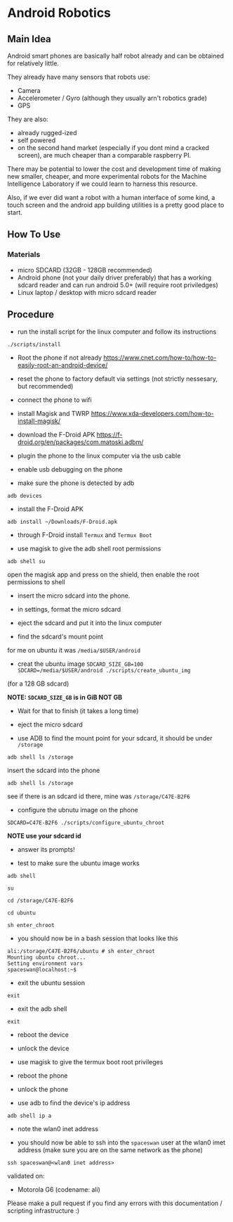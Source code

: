 # Android Robotics

## Main Idea

Android smart phones are basically half robot already and can be obtained for relatively little.

They already have many sensors that robots use:

* Camera
* Accelerometer / Gyro (although they usually arn't robotics grade)
* GPS

They are also:
* already rugged-ized
* self powered
* on the second hand market (especially if you dont mind a cracked screen), are much cheaper than a comparable raspberry PI.

There may be potential to lower the cost and development time of making new smaller, cheaper, and more experimental robots for the Machine Intelligence Laboratory if we could learn to harness this resource.

Also, if we ever did want a robot with a human interface of some kind, a touch screen and the android app building utilities is a pretty good place to start.

## How To Use

### Materials
* micro SDCARD (32GB - 128GB recommended)
* Android phone (not your daily driver preferably) that has a working sdcard reader and can run android 5.0+ (will require root priviledges)
* Linux laptop / desktop with micro sdcard reader

## Procedure

* run the install script for the linux computer and follow its instructions

`./scripts/install`

* Root the phone if not already https://www.cnet.com/how-to/how-to-easily-root-an-android-device/

* reset the phone to factory default via settings (not strictly nessesary, but recommended)

* connect the phone to wifi

* install Magisk and TWRP https://www.xda-developers.com/how-to-install-magisk/

* download the F-Droid APK https://f-droid.org/en/packages/com.matoski.adbm/

* plugin the phone to the linux computer via the usb cable

* enable usb debugging on the phone

* make sure the phone is detected by adb

`adb devices`

* install the F-Droid APK

`adb install ~/Downloads/F-Droid.apk`

* through F-Droid install `Termux` and `Termux Boot`

* use magisk to give the adb shell root permissions

`adb shell su`

open the magisk app and press on the shield, then enable the root permissions to shell

* insert the micro sdcard into the phone.

* in settings, format the micro sdcard

* eject the sdcard and put it into the linux computer

* find the sdcard's mount point

for me on ubuntu it was `/media/$USER/android`

* creat the ubuntu image
`SDCARD_SIZE_GB=100 SDCARD=/media/$USER/android ./scripts/create_ubuntu_img`

(for a 128 GB sdcard)

**NOTE: `SDCARD_SIZE_GB` is in GiB NOT GB**

* Wait for that to finish (it takes a long time)

* eject the micro sdcard

* use ADB to find the mount point for your sdcard, it should be under `/storage`

`adb shell ls /storage`

insert the sdcard into the phone

`adb shell ls /storage`

see if there is an sdcard id there, mine was `/storage/C47E-B2F6`

* configure the ubnutu image on the phone

`SDCARD=C47E-B2F6 ./scripts/configure_ubuntu_chroot`

**NOTE use your sdcard id**

* answer its prompts!

* test to make sure the ubuntu image works

`adb shell`

`su`

`cd /storage/C47E-B2F6`

`cd ubuntu`

`sh enter_chroot`

* you should now be in a bash session that looks like this

```
ali:/storage/C47E-B2F6/ubuntu # sh enter_chroot 
Mounting ubuntu chroot...
Setting environment vars
spaceswan@localhost:~$ 
```
* exit the ubuntu session

`exit`

* exit the adb shell

`exit`

* reboot the device

* unlock the device

* use magisk to give the termux boot root privileges

* reboot the phone

* unlock the phone

* use adb to find the device's ip address

`adb shell ip a`

* note the wlan0 inet address

* you should now be able to ssh into the `spaceswan` user at the wlan0 imet address (make sure you are on the same network as the phone)

`ssh spaceswan@<wlan0 inet address>`

validated on:

* Motorola G6 (codename: ali)

Please make a pull request if you find any errors with this documentation / scripting infrastructure :)
